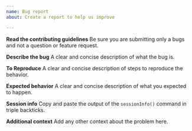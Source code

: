 ```yaml
---
name: Bug report
about: Create a report to help us improve

---
```


**Read the contributing guidelines**
Be sure you are submitting only a bugs and not a question or feature request.

**Describe the bug**
A clear and concise description of what the bug is.

**To Reproduce**
A clear and concise description of steps to reproduce the behavior.

**Expected behavior**
A clear and concise description of what you expected to happen.

**Session info**
Copy and paste the output of the `sessionInfo()` command in triple backticks.

**Additional context**
Add any other context about the problem here.
